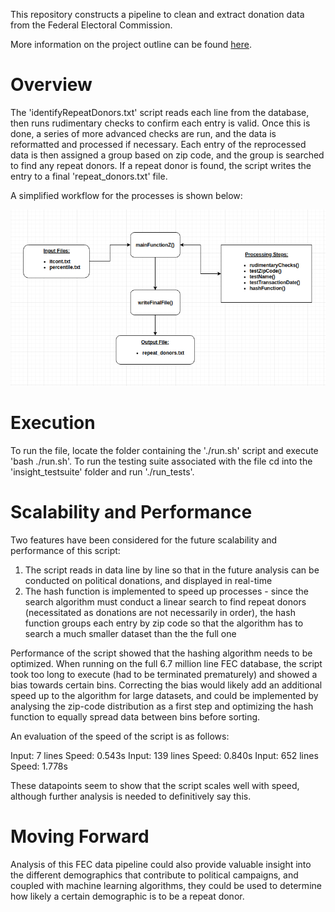 This repository constructs a pipeline to clean and extract donation data from the Federal Electoral Commission. 

More information on the project outline can be found [here](https://github.com/InsightDataScience/donation-analytics).

# Overview

The 'identifyRepeatDonors.txt' script reads each line from the database, then runs rudimentary checks to confirm each entry is valid. Once this is done, a series of more advanced checks are run, and the data is reformatted and processed if necessary. Each entry of the reprocessed data is then assigned a group based on zip code, and the group is searched to find any repeat donors. If a repeat donor is found, the script writes the entry to a final 'repeat_donors.txt' file.

A simplified workflow for the processes is shown below:

![workflow](https://raw.githubusercontent.com/reciprocal-space/FEC-Data-Pipeline/master/workflow.png)

# Execution

To run the file, locate the folder containing the './run.sh' script and execute 'bash ./run.sh'.
To run the testing suite associated with the file cd into the 'insight_testsuite' folder and run './run_tests'.

# Scalability and Performance

Two features have been considered for the future scalability and performance of this script:
1) The script reads in data line by line so that in the future analysis can be conducted on political donations, and displayed in real-time
2) The hash function is implemented to speed up processes - since the search algorithm must conduct a linear search to find repeat donors (necessitated as donations are not necessarily in order), the hash function groups each entry by zip code so that the algorithm has to search a much smaller dataset than the the full one

Performance of the script showed that the hashing algorithm needs to be optimized. When running on the full 6.7 million line FEC database, the script took too long to execute (had to be terminated prematurely) and showed a bias towards certain bins. Correcting the bias would likely add an additional speed up to the algorithm for large datasets, and could be implemented by analysing the zip-code distribution as a first step and optimizing the hash function to equally spread data between bins before sorting.

An evaluation of the speed of the script is as follows:

Input: 7 lines Speed: 0.543s
Input: 139 lines Speed: 0.840s
Input: 652 lines Speed: 1.778s

These datapoints seem to show that the script scales well with speed, although further analysis is needed to definitively say this.

# Moving Forward

Analysis of this FEC data pipeline could also provide valuable insight into the different demographics that contribute to political campaigns, and coupled with machine learning algorithms, they could be used to determine how likely a certain demographic is to be a repeat donor.
